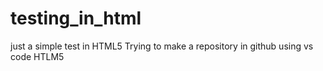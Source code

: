 # testing_in_html
just a simple test in HTML5
Trying to make a repository in github using vs code 
HTLM5
